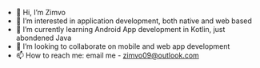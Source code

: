 - 👋 Hi, I’m Zimvo
- 👀 I’m interested in application development, both native and web based
- 🌱 I’m currently learning Android App development in Kotlin, just abondened Java
- 💞️ I’m looking to collaborate on mobile and web app development
- 📫 How to reach me: email me - zimvo09@outlook.com

<!---
ZimvoMatwa/ZimvoMatwa is a ✨ special ✨ repository because its `README.md` (this file) appears on your GitHub profile.
You can click the Preview link to take a look at your changes.
--->
